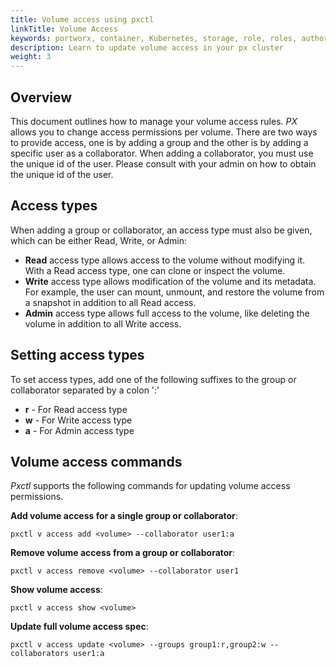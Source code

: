 ```yaml
---
title: Volume access using pxctl
linkTitle: Volume Access
keywords: portworx, container, Kubernetes, storage, role, roles, authorization, authentication, volume, access
description: Learn to update volume access in your px cluster
weight: 3
---
```


## Overview
This document outlines how to manage your volume access rules. _PX_ allows you to change access permissions per volume. There are two ways to provide access, one is by adding a group and the other is by adding a specific user as a collaborator. When adding a collaborator, you must use the unique id of the user. Please consult with your admin on how to obtain the unique id of the user.

## Access types
When adding a group or collaborator, an access type must also be given, which can be either Read, Write, or Admin:

* __Read__ access type allows access to the volume without modifying it. With a Read access type, one can clone or inspect the volume.
* __Write__ access type allows modification of the volume and its metadata. For example, the user can mount, unmount, and restore the volume from a snapshot in addition to all Read access.
* __Admin__ access type allows full access to the volume, like deleting the volume in addition to all Write access.


## Setting access types
To set access types, add one of the following suffixes to the group or collaborator separated by a colon ':'

* __r__ - For Read access type
* __w__ - For Write access type
* __a__ - For Admin access type

## Volume access commands
_Pxctl_ supports the following commands for updating volume access permissions.

__Add volume access for a single group or collaborator__:

```text
pxctl v access add <volume> --collaborator user1:a
```

__Remove volume access from a group or collaborator__:

```text
pxctl v access remove <volume> --collaborator user1
```

__Show volume access__:

```text
pxctl v access show <volume>
```

__Update full volume access spec__:

```text
pxctl v access update <volume> --groups group1:r,group2:w --collaborators user1:a
```
